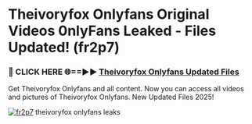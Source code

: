 # Theivoryfox Onlyfans Original Videos 0nlyFans Leaked - Files Updated! (fr2p7)

<h3>🔴 CLICK HERE 🌐==►► <a href="https://tinyurl.com/2wckxsce" rel="nofollow">Theivoryfox Onlyfans Updated Files</a></h3>

Get Theivoryfox Onlyfans and all content. Now you can access all videos and pictures of Theivoryfox Onlyfans. New Updated Files 2025!

[![fr2p7](https://i.imgur.com/AFduVYN.gif)](https://tinyurl.com/2wckxsce)
theivoryfox onlyfans leaks